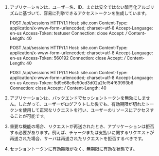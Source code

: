 
1) アプリケーションは、ユーザー名、ID、または安全ではない暗号化アルゴリズムに基づいて、容易に列挙できるアクセストークンを生成しています。

    POST /api/sessions HTTP/1.1
    Host: site.com
    Content-Type: application/x-www-form-urlencoded; charset=utf-8
    Accept-Language: en-us
    Access-Token: testuser
    Connection: close
    Accept: */*
    Content-Length: 40

    POST /api/sessions HTTP/1.1
    Host: site.com
    Content-Type: application/x-www-form-urlencoded; charset=utf-8
    Accept-Language: en-us
    Access-Token: 560192
    Connection: close
    Accept: */*
    Content-Length: 40

    POST /api/sessions HTTP/1.1
    Host: site.com
    Content-Type: application/x-www-form-urlencoded; charset=utf-8
    Accept-Language: en-us
    Access-Token: 5d9c68c6c50ed3d02a2fcf54f63993b6
    Connection: close
    Accept: */*
    Content-Length: 40

2) アプリケーションは、バックエンドでセッショントークンを無効にしません。したがって、ユーザーがログアウトした後でも、有効期限が切れたトークンを使用して正常なリクエストを行い、ユーザーのリソースにアクセスすることが可能です。

3) 重要な機能の場合、リクエストが再送されたとき、アプリケーションは拒否する必要があります。例えば、チャージまたは支払いに関するリクエストが再送された場合、サーバは再送されたリクエストを拒否するべきです。

4) セッショントークンに有効期限がなく、無期限に有効な状態です。

